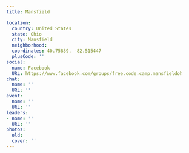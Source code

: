 ```yaml
---
title: Mansfield

location:
  country: United States
  state: Ohio
  city: Mansfield
  neighborhood: 
  coordinates: 40.75839, -82.515447
  plusCode: ''
social:
  name: Facebook
  URL: https://www.facebook.com/groups/free.code.camp.mansfieldoh
chat:
  name: ''
  URL: ''
event:
  name: ''
  URL: ''
leaders:
- name: ''
  URL: ''
photos:
  old: 
  cover: ''
---
```

